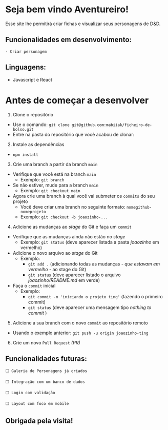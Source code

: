# Seja bem vindo Aventureiro!

Esse site lhe permitirá criar fichas e visualizar seus personagens de D&D.

## Funcionalidades em desenvolvimento:
    - Criar personagem

## Linguagens:

 - Javascript e React

# Antes de começar a desenvolver

  1. Clone o repositório

  - Use o comando: `git clone git@github.com:mabiiak/ficheiro-de-bolso.git`
  - Entre na pasta do repositório que você acabou de clonar:

  2. Instale as dependências

  - `npm install`

  3. Crie uma branch a partir da branch `main`

  - Verifique que você está na branch `main`
    - Exemplo: `git branch`
  - Se não estiver, mude para a branch `main`
    - Exemplo: `git checkout main`
  - Agora crie uma branch à qual você vai submeter os `commits` do seu projeto
    - Você deve criar uma branch no seguinte formato: `nomegithub-nomeprojeto`
    - Exemplo: `git checkout -b joaozinho-...`

  4. Adicione as mudanças ao _stage_ do Git e faça um `commit`

  - Verifique que as mudanças ainda não estão no _stage_
    - Exemplo: `git status` (deve aparecer listada a pasta _joaozinho_ em vermelho)
  - Adicione o novo arquivo ao _stage_ do Git
    - Exemplo:
      - `git add .` (adicionando todas as mudanças - _que estavam em vermelho_ - ao stage do Git)
      - `git status` (deve aparecer listado o arquivo _joaozinho/README.md_ em verde)
  - Faça o `commit` inicial
    - Exemplo:
      - `git commit -m 'iniciando o projeto ting'` (fazendo o primeiro commit)
      - `git status` (deve aparecer uma mensagem tipo _nothing to commit_ )

  5. Adicione a sua branch com o novo `commit` ao repositório remoto

  - Usando o exemplo anterior: `git push -u origin joaozinho-ting`

  6. Crie um novo `Pull Request` _(PR)_

## Funcionalidades futuras:

    ⬜ Galeria de Personagens já criados

    ⬜ Integração com um banco de dados

    ⬜ Login com validação
    
    ⬜ Layout com foco em mobile

## Obrigada pela visita!

